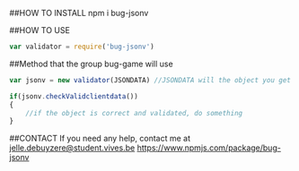 ##HOW TO INSTALL
npm i bug-jsonv

##HOW TO USE
<!--This will require the npm package into the file you want to use-->
```Javascript
var validator = require('bug-jsonv')
```

##Method that the group bug-game will use 
<!-- JSONDATA will be the JSON object you want to give with this class (FOR GROUP GAME)-->
```Javascript
var jsonv = new validator(JSONDATA) //JSONDATA will the object you get from the API

if(jsonv.checkValidclientdata())
{ 
    //if the object is correct and validated, do something
} 

```

##CONTACT 
If you need any help, contact me at jelle.debuyzere@student.vives.be
https://www.npmjs.com/package/bug-jsonv
